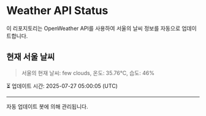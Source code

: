 
# Weather API Status

이 리포지토리는 OpenWeather API를 사용하여 서울의 날씨 정보를 자동으로 업데이트합니다.

## 현재 서울 날씨
> 서울의 현재 날씨: few clouds, 온도: 35.76°C, 습도: 46%

⏳ 업데이트 시간: 2025-07-27 05:00:05 (UTC)

---
자동 업데이트 봇에 의해 관리됩니다.
